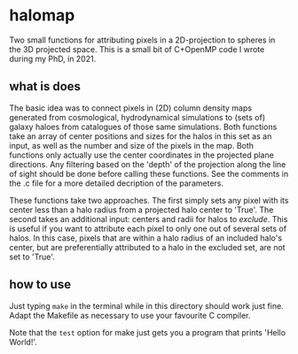# halomap
Two small functions for attributing pixels in a 2D-projection
to spheres in the 3D projected space. This is a small bit of
C+OpenMP code I wrote during my PhD, in 2021.

## what is does
The basic idea was to connect pixels in (2D) column density
maps generated from cosmological, hydrodynamical simulations
to (sets of) galaxy haloes from catalogues of those same
simulations. Both functions take an array of center positions
and sizes for the halos in this set as an input, as well as
the number and size of the pixels in the map. Both functions
only actually use the center coordinates in the projected
plane directions. Any filtering based on the 'depth' of the 
projection along the line of sight should be done before
calling these functions. See the comments in the .c file for a 
more detailed decription of the parameters. 

These functions take two approaches. The first simply sets any
pixel with its center less than a halo radius from a projected
halo center to 'True'. The second takes an additional input:
centers and radii for halos to *exclude*. This is useful if
you want to attribute each pixel to only one out of several
sets of halos. In this case, pixels that are within a halo
radius of an included halo's center, but are preferentially
attributed to a halo in the excluded set, are not set to
'True'.

## how to use
Just typing
`make`
in the terminal while in this directory should work just fine. 
Adapt the Makefile as necessary to use your favourite C compiler.

Note that the `test` option for make just gets you a program
that prints 'Hello World!'. 


